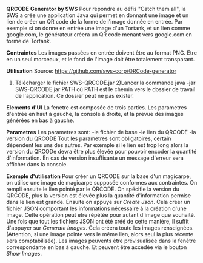 **QRCODE Generator by SWS**
Pour répondre au défis "Catch them all", la SWS a crée une application Java qui permet en donnant une image et un lien de créer un QR code de la forme de l'image donnée en entrée.
Par exemple si on donne en entrée une image d'un Tortank, et un lien comme google.com, le générateur créera un QR code menant vers google.com en forme de Tortank.

**Contraintes**
Les images passées en entrée doivent être au format PNG. Etre en un seul morceaux, et le fond de l'image doit être totalement transparant. 

**Utilisation**
Source: https://github.com/sws-corp/QRCode-generator
1) Télécharger le fichier SWS-QRCODE.jar
2)Lancer la commande java -jar SWS-QRCODE.jar PATH où PATH est le chemin vers le dossier de travail de l'application. Ce dossier peut ne pas exister.

**Elements d'UI**
La fenetre est composée de trois parties. Les parametres d'entrée en haut à gauche, la console à droite, et la prevue des images générées en bas à gauche.

**Parametres**
Les parametres sont: 
-le fichier de base
-le lien du QRCODE
-la version du QRCODE
Tout les parametres sont obligatoires, certain dépendent les uns des autres. Par exemple si le lien est trop long alors la version du QRCODe devra être plus élevée pour pouvoir encoder la quantité d'information. En cas de version insuffisante un message d'erreur sera afficher dans la console.

**Exemple d'utilisation**
Pour créer un QRCODE sur la base d'un magicarpe, on utilise une image de magicarpe supposée conformes aux contraintes. On rempli ensuite le lien pointé par le QRCODE. On spécifie la version du QRCODE, plus la version est élevée plus la quantité d'information permise dans le lien est grande.
Ensuite on appuye sur *Create Json*. Cela créer un fichier JSON comportant les informations nécessaire à la création d'une image. Cette opération peut etre répétée pour autant d'image que souhaité. Une fois que tout les fichiers JSON ont été créé de cette manière, il suffit d'appuyer sur *Generate Images*. Cela créera toute les images renseignées. (Attention, si une image pointe vers le même lien, alors seul la plus récente sera comptabilisée).
Les images peuvents être prévisualisée dans la fenêtre correspondante en bas à gauche. Et peuvent être accèdée via le bouton *Show Images*.
